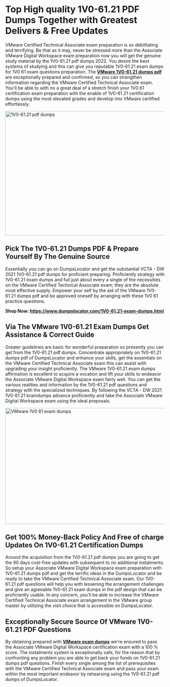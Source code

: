 <h1><strong>Top High quality 1V0-61.21 PDF Dumps Together with Greatest Delivers &amp; Free Updates</strong></h1>
<p>VMware Certified Technical Associate exam preparation is so debilitating and terrifying. Be that as it may, never be stressed more than the Associate VMware Digital Workspace exam preparation now you will get the genuine study material by the 1V0-61.21 pdf dumps 2022. You desire the best systems of studying and this can give you reputable 1V0-61.21 exam dumps for 1V0 61 exam questions preparation. The <strong><a href="https://www.dumpslocator.com/1V0-61.21-exam-dumps.html">VMware 1V0-61.21 dumps pdf</a></strong> are exceptionally prepared and confirmed, so you can strengthen information regarding the VMware Certified Technical Associate exam. You'll be able to with no a great deal of a stretch finish your 1V0 61 certification exam preparation with the enable of 1V0-61.21 certification dumps using the most elevated grades and develop into VMware certified effortlessly.</p>
<p><img src="https://i.ibb.co/SKhFh8d/Pastel-Purple-Computer-UI-Class-Syllabus-Education-Presentation.png" alt="1V0-61.21 pdf dumps" width="700" height="393" /></p>
<h2><strong>Pick The 1V0-61.21 Dumps PDF &amp; Prepare Yourself By The Genuine Source</strong></h2>
<p>Essentially you can go on DumpsLocator and get the substantial VCTA - DW 2021 1V0-61.21 pdf dumps for proficient preparing. Proficiently strategy with 1V0-61.21 exam dumps and full just about every a single of the necessities on the VMware Certified Technical Associate exam; they are the absolute most effective supply. Empower your self by the aid of the VMware 1V0-61.21 dumps pdf and be approved oneself by arranging with these 1V0 61 practice questions.</p>
<p><strong>Shop Now: <a href="https://www.dumpslocator.com/1V0-61.21-exam-dumps.html">https://www.dumpslocator.com/1V0-61.21-exam-dumps.html</a></strong></p>
<h2><strong>Via The VMware 1V0-61.21 Exam Dumps Get Assistance &amp; Correct Guide</strong></h2>
<p>Greater guidelines are basic for wonderful preparation so presently you can get from the 1V0-61.21 pdf dumps. Concentrate appropriately on 1V0-61.21 dumps pdf of DumpsLocator and enhance your skills, get the essentials on the VMware Certified Technical Associate exam this can assist with upgrading your insight proficiently. The VMware 1V0-61.21 exam dumps affirmation is excellent to acquire a vocation and lift your skills to endeavor the Associate VMware Digital Workspace exam fairly well. You can get the various realities and information by the 1V0-61.21 pdf questions and strategy with the specialized techniques. By following the VCTA - DW 2021 1V0-61.21 braindumps advance proficiently and take the Associate VMware Digital Workspace exam using the ideal proposals.</p>
<p><a href="https://www.dumpslocator.com/1V0-61.21-exam-dumps.html"><img src="https://i.ibb.co/NtZbgjG/Blue-and-White-Medical-Dental-Clinic-Facebook-Ad.png" alt="VMware 1V0 61 exam dumps" width="700" height="367" /></a></p>
<h2><strong>Get 100% Money-Back Policy And Free of charge Updates On 1V0-61.21 Certification Dumps</strong></h2>
<p>Around the acquisition from the 1V0-61.21 pdf dumps you are going to get the 90 days cost-free updates with subsequent to no additional instalments. So setup your Associate VMware Digital Workspace exam preparation with 1V0-61.21 dumps pdf and get the terrific ideas in the DumpsLocator and be ready to take the VMware Certified Technical Associate exam. Our 1V0-61.21 pdf questions will help you with lessening the arrangement challenges and give an agreeable 1V0-61.21 exam dumps in the pdf design that can be proficiently usable. In any concern, you'll be able to increase the VMware Certified Technical Associate exam arrangement in the VMware group master by utilizing the visit choice that is accessible on DumpsLocator.</p>
<h2><strong>Exceptionally Secure Source Of VMware 1V0-61.21 PDF Questions</strong></h2>
<p>By obtaining prepared with <strong><a href="https://www.dumpslocator.com/vmware-exams.html">VMware exam dumps</a></strong> we're ensured to pass the Associate VMware Digital Workspace certification exam with a 100 % score. The instalments system is exceptionally safe, for the reason that by confronting any problem you are able to get back your funds on 1V0-61.21 dumps pdf questions. Finish every single among the list of prerequisites with the VMware Certified Technical Associate exam and pass your exam within the most important endeavor by rehearsing using the 1V0-61.21 pdf dumps of DumpsLocator.</p>
